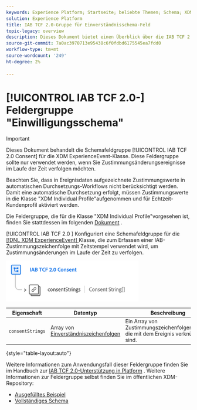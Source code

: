 ```yaml
---
keywords: Experience Platform; Startseite; beliebte Themen; Schema; XDM; ExperienceEvent; Felder; Schemas; Schemas; Schema-Design; Feldergruppe; Feldergruppe; iab; tcf; Einverständnis;
solution: Experience Platform
title: IAB TCF 2.0-Gruppe für Einverständnisschema-Feld
topic-legacy: overview
description: Dieses Dokument bietet einen Überblick über die IAB TCF 2.0-Schemafeldgruppe für Einwilligungen für die XDM ExperienceEvent-Klasse.
source-git-commit: 7a0ac3970713e95438c6f0fdbd6175545ea7fdd0
workflow-type: tm+mt
source-wordcount: '249'
ht-degree: 2%

---
```



# [!UICONTROL IAB TCF 2.0-] Feldergruppe &quot;Einwilligungsschema&quot;

>[!IMPORTANT]
>
>Dieses Dokument behandelt die Schemafeldgruppe [!UICONTROL IAB TCF 2.0 Consent] für die XDM ExperienceEvent-Klasse. Diese Feldergruppe sollte nur verwendet werden, wenn Sie Zustimmungsänderungsereignisse im Laufe der Zeit verfolgen möchten.
>
>Beachten Sie, dass in Ereignisdaten aufgezeichnete Zustimmungswerte in automatischen Durchsetzungs-Workflows nicht berücksichtigt werden. Damit eine automatische Durchsetzung erfolgt, müssen Zustimmungswerte in die Klasse &quot;XDM Individual Profile&quot;aufgenommen und für Echtzeit-Kundenprofil aktiviert werden.
>
>Die Feldergruppe, die für die Klasse &quot;XDM Individual Profile&quot;vorgesehen ist, finden Sie stattdessen im folgenden [Dokument](../profile/iab.md) .

[!UICONTROL IAB TCF 2.0 ] Konfiguriert eine Schemafeldgruppe für die  [[!DNL XDM ExperienceEvent] ](../../classes/experienceevent.md) Klasse, die zum Erfassen einer IAB-Zustimmungszeichenfolge mit Zeitstempel verwendet wird, um Zustimmungsänderungen im Laufe der Zeit zu verfolgen.

![](../../images/field-groups/iab-event.png)

| Eigenschaft | Datentyp | Beschreibung |
| --- | --- | --- |
| `consentStrings` | Array von [Einverständniszeichenfolgen](../../data-types/consent-string.md) | Ein Array von Zustimmungszeichenfolgenwerten, die mit dem Ereignis verknüpft sind. |

{style=&quot;table-layout:auto&quot;}

Weitere Informationen zum Anwendungsfall dieser Feldergruppe finden Sie im Handbuch zur [IAB TCF 2.0-Unterstützung in Platform](../../../landing/governance-privacy-security/consent/iab/overview.md) . Weitere Informationen zur Feldergruppe selbst finden Sie im öffentlichen XDM-Repository:

* [Ausgefülltes Beispiel](https://github.com/adobe/xdm/blob/master/components/fieldgroups/experience-event/experienceevent-privacy.example.1.json)
* [Vollständiges Schema](https://github.com/adobe/xdm/blob/master/components/fieldgroups/experience-event/experienceevent-privacy.schema.json)
